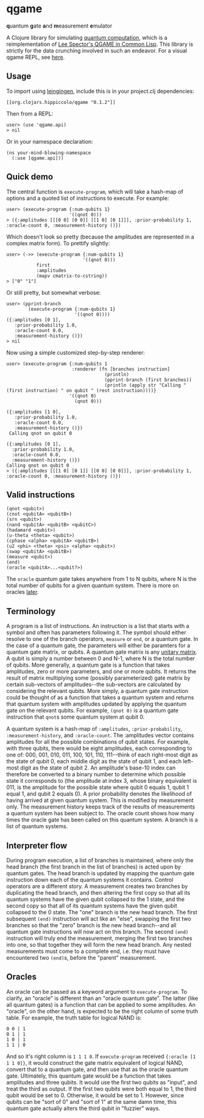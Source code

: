 # qgame

**q**uantum **g**ate **a**nd **m**easurement **e**mulator

A Clojure library for simulating [quantum computation](http://en.wikipedia.org/wiki/Quantum_computer), which is a reimplementation of [Lee Spector's QGAME in Common Lisp](http://faculty.hampshire.edu/lspector/qgame.html). This library is strictly for the data crunching involved in such an endeavor. For a visual qgame REPL, see [here](https://github.com/zhx2013/qgame-seesaw).

## Usage

To import using [leingingen](http://leiningen.org/), include this is in your project.clj dependencies:

	[[org.clojars.hippiccolo/qgame "0.1.2"]]

Then from a REPL:

	user> (use 'qgame.api)
	> nil

Or in your namespace declaration:

	(ns your-mind-blowing-namespace
	  (:use [qgame.api]))

## Quick demo

The central function is `execute-program`, which will take a hash-map of options and a quoted list of instructions to execute. For example:

	user> (execute-program {:num-qubits 1}
	                       '((qnot 0)))
	> ({:amplitudes [[[0 0] [0 0]] [[1 0] [0 1]]], :prior-probability 1, :oracle-count 0, :measurement-history ()})

Which doesn't look so pretty (because the amplitudes are represented in a complex matrix form). To prettify slightly:

	user> (->> (execute-program {:num-qubits 1}
	                            '((qnot 0)))
	           first
	           :amplitudes
	           (mapv cmatrix-to-cstring))
	> ["0" "1"]

Or still pretty, but somewhat verbose:

	user> (pprint-branch
	        (execute-program {:num-qubits 1}
	                         '((qnot 0))))
	({:amplitudes [0 1],
       :prior-probability 1.0,
       :oracle-count 0.0,
       :measurement-history ()})
	> nil

Now using a simple customized step-by-step renderer:

	user> (execute-program {:num-qubits 1
	                        :renderer (fn [branches instruction]
	                                    (println)
	                                    (pprint-branch (first branches))
	                                    (println (apply str "Calling " (first instruction) " on qubit " (rest instruction))))}
	                       '((qnot 0)
	                         (qnot 0)))
	
	({:amplitudes [1 0],
       :prior-probability 1.0,
       :oracle-count 0.0,
       :measurement-history ()})
     Calling qnot on qubit 0

	({:amplitudes [0 1],
	  :prior-probability 1.0,
	  :oracle-count 0.0,
	  :measurement-history ()})
	Calling qnot on qubit 0
	> ({:amplitudes [[[1 0] [0 1]] [[0 0] [0 0]]], :prior-probability 1, :oracle-count 0, :measurement-history ()})

## Valid instructions

	(qnot <qubit>)
	(cnot <qubitA> <qubitB>)
	(srn <qubit>)
	(nand <qubitA> <qubitB> <qubitC>)
	(hadamard <qubit>)
	(u-theta <theta> <qubit>)
	(cphase <alpha> <qubitA> <qubitB>)
	(u2 <phi> <theta> <psi> <alpha> <qubit>)
	(swap <qubitA> <qubitB>)
	(measure <qubit>)
	(end)
	(oracle <qubitA>...<qubit?>)

The `oracle` quantum gate takes anywhere from 1 to N qubits, where N is the total number of qubits for a given quantum system. There is more on oracles [later](#oracles).

## Terminology

A program is a list of instructions. An instruction is a list that starts with a symbol and often has parameters following it. The symbol should either resolve to one of the branch operators, `measure` or `end`, or a quantum gate. In the case of a quantum gate, the parameters will either be paramters for a quantum gate matrix, or qubits. A quantum gate matrix is any [unitary matrix](http://en.wikipedia.org/wiki/Unitary_matrix). A qubit is simply a number between 0 and N-1, where N is the total number of qubits. More generally, a quantum gate is a function that takes amplitudes, zero or more parameters, and one or more qubits. It returns the result of matrix multiplying some (possibly parameterized) gate matrix by certain sub-vectors of amplitudes--the sub-vectors are calculated by considering the relevant qubits. More simply, a quantum gate instruction could be thought of as a function that takes a quantum system and returns that quantum system with amplitudes updated by applying the quantum gate on the relevant qubits. For example, `(qnot 0)` is a quantum gate instruction that `qnot`s some quantum system at qubit 0.

A quantum system is a hash-map of `:amplitudes`, `:prior-probability`, `:measurement-history`, and `:oracle-count`. The :amplitudes vector contains amplitudes for all the possible combinations of qubit states. For example, with three qubits, there would be eight amplitudes, each corresponding to one of: 000, 001, 010, 011, 100, 101, 110, 111--think of each right-most digit as the state of qubit 0, each middle digit as the state of qubit 1, and each left-most digit as the state of qubit 2. An amplitude's base-10 index can therefore be converted to a binary number to determine which possible state it corresponds to (the amplitude at index 3, whose binary equivalent is 011, is the amplitude for the possible state where qubit 0 equals 1, qubit 1 equal 1, and qubit 2 equals 0). A prior probability denotes the likelihood of having arrived at given quantum system. This is modified by measurement only. The measurement history keeps track of the results of measurements a quantum system has been subject to. The oracle count shows how many times the oracle gate has been called on this quantum system. A branch is a list of quantum systems. 

## Interpreter flow

During program execution, a list of branches is maintained, where only the head branch (the first branch in the list of branches) is acted upon by quantum gates. The head branch is updated by mapping the quantum gate instruction down each of the quantum systems it contains. Control operators are a different story. A measurement creates two branches by duplicating the head branch, and then altering the first copy so that all its quantum systems have the given qubit collapsed to the 1 state, and the second copy so that all of its quantum systems have the given qubit collapsed to the 0 state. The "one" branch is the new head branch. The first subsequent `(end)` instruction will act like an "else", swapping the first two branches so that the "zero" branch is the new head branch--and all quantum gate instructions will now act on this branch. The second `(end)` instruction will truly end the measurement, merging the first two branches into one, so that together they will form the new head branch. Any nested measurements must come to a complete end, i.e. they must have encountered two `(end)`s, before the "parent" measurement.

## Oracles

An oracle can be passed as a keyword argument to `execute-program`. To clarify, an "oracle" is different than an "oracle quantum gate". The latter (like all quantum gates) is a function that can be applied to some amplitudes. An "oracle", on the other hand, is expected to be the right column of some truth table. For example, the truth table for logical NAND is:

	0 0 | 1
	0 1 | 1
	1 0 | 1
	1 1 | 0

And so it's right column is `1 1 1 0`. If `execute-program` received `{:oracle [1 1 1 0]}`, it would construct the gate matrix equivalent of logical NAND, convert that to a quantum gate, and then use that as the oracle quantum gate. Ultimately, this quantum gate would be a function that takes amplitudes and three qubits. It would use the first two qubits as "input", and treat the third as output. If the first two qubits were both equal to 1, the third qubit would be set to 0. Otherwise, it would be set to 1. However, since qubits can be "sort of 0" and "sort of 1" at the same damn time, this quantum gate actually alters the third qubit in "fuzzier" ways.
